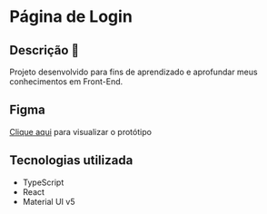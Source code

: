 # Página de Login

## Descrição 📖
Projeto desenvolvido para fins de aprendizado e aprofundar meus conhecimentos em Front-End.

## Figma
[Clique aqui](https://www.figma.com/file/akoaWRYJ8qSGnxmPbqdtkn/Tela-de-Login?node-id=0%3A1) para visualizar o protótipo

## Tecnologias utilizada
* TypeScript
* React
* Material UI v5
